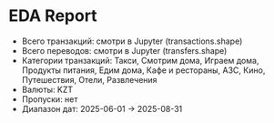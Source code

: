 # EDA Report

- Всего транзакций: смотри в Jupyter (transactions.shape)
- Всего переводов: смотри в Jupyter (transfers.shape)
- Категории транзакций:
  Такси, Смотрим дома, Играем дома, Продукты питания, Едим дома, 
  Кафе и рестораны, АЗС, Кино, Путешествия, Отели, Развлечения
- Валюты: KZT
- Пропуски: нет
- Диапазон дат: 2025-06-01 → 2025-08-31
